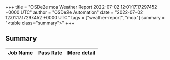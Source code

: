 +++
title = "OSDe2e moa Weather Report 2022-07-02 12:01:17.17297452 +0000 UTC"
author = "OSDe2e Automation"
date = "2022-07-02 12:01:17.17297452 +0000 UTC"
tags = ["weather-report", "moa"]
summary = "<table class=\"summary\"></table>"
+++
## Summary

| Job Name | Pass Rate | More detail |
|----------|-----------|-------------|




